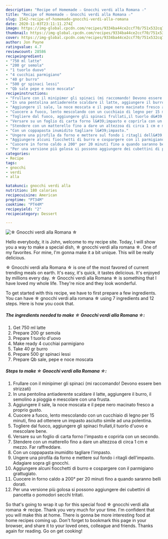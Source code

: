 ```yaml
---
description: "Recipe of Homemade ☆ Gnocchi verdi alla Romana ☆"
title: "Recipe of Homemade ☆ Gnocchi verdi alla Romana ☆"
slug: 1542-recipe-of-homemade-gnocchi-verdi-alla-romana
date: 2020-11-03T23:11:11.274Z
image: https://img-global.cpcdn.com/recipes/9334ba44ce2ccf70/751x532cq70/☆-gnocchi-verdi-alla-romana-☆-recipe-main-photo.jpg
thumbnail: https://img-global.cpcdn.com/recipes/9334ba44ce2ccf70/751x532cq70/☆-gnocchi-verdi-alla-romana-☆-recipe-main-photo.jpg
cover: https://img-global.cpcdn.com/recipes/9334ba44ce2ccf70/751x532cq70/☆-gnocchi-verdi-alla-romana-☆-recipe-main-photo.jpg
author: Jon Payne
ratingvalue: 4.7
reviewcount: 28586
recipeingredient:
- "750 ml latte"
- "200 gr semola"
- "1 tuorlo duovo"
- "4 cucchiai parmigiano"
- "40 gr burro"
- "500 gr spinaci lessi"
- "Qb sale pepe e noce moscata"
recipeinstructions:
- "Frullare con il minipimer gli spinaci (mi raccomando! Devono essere ben strizzati)"
- "In una pentolina antiaderente scaldare il latte, aggiungere il burro, il semolino a pioggia e mescolare con una frusta."
- "Aggiungere il sale, la noce moscata e il pepe nero macinato fresco a proprio gusto."
- "Cuocere a fuoco, lento mescolando con un cucchiaio di legno per 15 minuti, fino ad ottenere un impasto asciutto simile ad una polentina."
- "Togliere dal fuoco, aggiungere gli spinaci frullati,il tuorlo d&#39;uovo e mescolare bene."
- "Versare su un foglio di carta forno l&#39;impasto e coprirla con un secondo."
- "Stendere con un matterello fino a dare un altezzoa di circa 1 cm e mezzo. Far raffreddare."
- "Con un coppapasta inumidito tagliare l&#39;impasto."
- "Ungere una pirofila da forno e mettere sul fondo i ritagli dell&#39;impasto. Adagiare sopra gli gnocchi."
- "Aggiungere alcuni fiocchetti di burro e cospargere con il parmigiano grattugiato."
- "Cuocere in forno caldo a 200° per 20 minuti fino a quando saranno belli dorati."
- "Per una versione più golosa si possono aggiungere dei cubettini di pancetta o pomodori secchi tritati."
categories:
- Recipe
tags:
- gnocchi
- verdi
- alla

katakunci: gnocchi verdi alla 
nutrition: 180 calories
recipecuisine: American
preptime: "PT34M"
cooktime: "PT44M"
recipeyield: "2"
recipecategory: Dessert

---
```



![☆ Gnocchi verdi alla Romana ☆](https://img-global.cpcdn.com/recipes/9334ba44ce2ccf70/751x532cq70/☆-gnocchi-verdi-alla-romana-☆-recipe-main-photo.jpg)

Hello everybody, it is John, welcome to my recipe site. Today, I will show you a way to make a special dish, ☆ gnocchi verdi alla romana ☆. One of my favorites. For mine, I'm gonna make it a bit unique. This will be really delicious.



☆ Gnocchi verdi alla Romana ☆ is one of the most favored of current trending meals on earth. It's easy, it's quick, it tastes delicious. It's enjoyed by millions every day. ☆ Gnocchi verdi alla Romana ☆ is something that I have loved my whole life. They're nice and they look wonderful.


To get started with this recipe, we have to first prepare a few ingredients. You can have ☆ gnocchi verdi alla romana ☆ using 7 ingredients and 12 steps. Here is how you cook that.

<!--inarticleads1-->

##### The ingredients needed to make ☆ Gnocchi verdi alla Romana ☆:

1. Get 750 ml latte
1. Prepare 200 gr semola
1. Prepare 1 tuorlo d&#39;uovo
1. Make ready 4 cucchiai parmigiano
1. Take 40 gr burro
1. Prepare 500 gr spinaci lessi
1. Prepare Qb sale, pepe e noce moscata




<!--inarticleads2-->

##### Steps to make ☆ Gnocchi verdi alla Romana ☆:

1. Frullare con il minipimer gli spinaci (mi raccomando! Devono essere ben strizzati)
1. In una pentolina antiaderente scaldare il latte, aggiungere il burro, il semolino a pioggia e mescolare con una frusta.
1. Aggiungere il sale, la noce moscata e il pepe nero macinato fresco a proprio gusto.
1. Cuocere a fuoco, lento mescolando con un cucchiaio di legno per 15 minuti, fino ad ottenere un impasto asciutto simile ad una polentina.
1. Togliere dal fuoco, aggiungere gli spinaci frullati,il tuorlo d&#39;uovo e mescolare bene.
1. Versare su un foglio di carta forno l&#39;impasto e coprirla con un secondo.
1. Stendere con un matterello fino a dare un altezzoa di circa 1 cm e mezzo. Far raffreddare.
1. Con un coppapasta inumidito tagliare l&#39;impasto.
1. Ungere una pirofila da forno e mettere sul fondo i ritagli dell&#39;impasto. Adagiare sopra gli gnocchi.
1. Aggiungere alcuni fiocchetti di burro e cospargere con il parmigiano grattugiato.
1. Cuocere in forno caldo a 200° per 20 minuti fino a quando saranno belli dorati.
1. Per una versione più golosa si possono aggiungere dei cubettini di pancetta o pomodori secchi tritati.




So that's going to wrap it up for this special food ☆ gnocchi verdi alla romana ☆ recipe. Thank you very much for your time. I'm confident that you will make this at home. There is gonna be more interesting food at home recipes coming up. Don't forget to bookmark this page in your browser, and share it to your loved ones, colleague and friends. Thanks again for reading. Go on get cooking!
